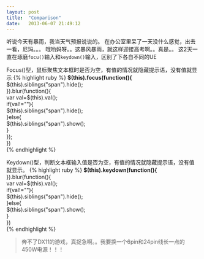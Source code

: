 ```yaml
---
layout: post
title:  "Comparison"
date:   2013-06-07 21:49:12
---
```


听说今天有暴雨，我当天气预报说说的。
在办公室里呆了一天没什么感觉，出去一看，尼玛。。。
哦哟妈呀。。这暴风暴雨，就这样迎接高考啊。。真是。。
这2天一直在琢磨`focu()`输入和`keydown()`输入，区别了下各自不同的UE

Focus()型，鼠标聚焦文本框时是否为空，有值的情况就隐藏提示语，没有值就显示
{% highlight ruby %}
**$(this).focus(function(){**  
                    $(this).siblings("span").hide();  
                }).blur(function(){  
                        var val=$(this).val();  
                        if(val!=""){  
                            $(this).siblings("span").hide();  
                        }else{  
                            $(this).siblings("span").show();  
                        }     
                });  
        })  
{% endhighlight %}

Keydown()型，判断文本框输入值是否为空，有值的情况就隐藏提示语，没有值就显示。
{% highlight ruby %}
**$(this).keydown(function(){** 
                }).blur(function(){  
                        var val=$(this).val();  
                        if(val!=""){  
                            $(this).siblings("span").hide();  
                        }else{  
                            $(this).siblings("span").show();  
                        }  
                    })  
{% endhighlight %}
>奔不了DX11的游戏，真捉急啊。。我要换一个6pin和24pin线长一点的450W电源！！！

